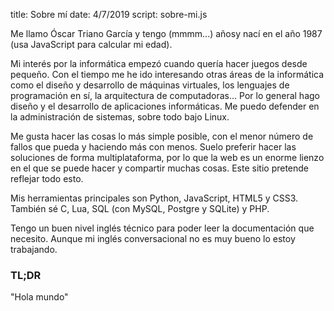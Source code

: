 title: Sobre mí
date: 4/7/2019
script: sobre-mi.js

Me llamo Óscar Triano García <span id="nacimiento" data-fechanacimiento="1987">y tengo (mmmm...) años<span><noscript>y nací en el año 1987 (usa JavaScript para calcular mi edad)</noscript>.

Mi interés por la informática empezó cuando quería hacer juegos desde pequeño. Con el tiempo
me he ido interesando otras áreas de la informática como el diseño y desarrollo de máquinas virtuales, los lenguajes de programación en sí, la arquitectura de computadoras... Por lo general hago diseño y el desarrollo de aplicaciones informáticas. Me puedo defender en la administración de sistemas, sobre todo bajo Linux.

Me gusta hacer las cosas lo más simple posible, con el menor número de fallos que pueda y haciendo más con menos. Suelo preferir hacer las soluciones de forma multiplataforma, por lo que la web es un enorme lienzo en el que se puede hacer y compartir muchas cosas. Este sitio pretende reflejar todo esto.

Mis herramientas principales son Python, JavaScript, HTML5 y CSS3. También sé C, Lua, SQL (con MySQL, Postgre y SQLite) y PHP.

Tengo un buen nivel inglés técnico para poder leer la documentación que necesito. Aunque mi inglés conversacional no es muy bueno lo estoy trabajando.

### TL;DR

"Hola mundo"
